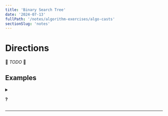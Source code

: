 ```yaml
---
title: 'Binary Search Tree'
date: '2024-07-13'
fullPath: '/notes/algorithm-exercises/algo-casts'
sectionSlug: 'notes'
---
```


# Directions

🚧 _TODO_ 🚧

## Examples

</details>

<details>

<summary>

**?**

</summary>

```javascript

```

</details>

---

<!--

<details>

<summary>

**?**

</summary>

```javascript

```

</details>

-->
